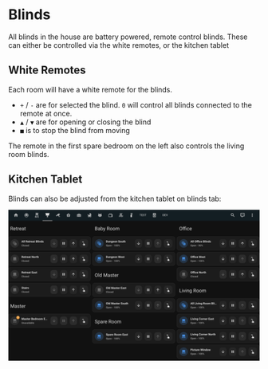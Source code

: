 # Blinds
All blinds in the house are battery powered, remote control blinds. These can either be controlled via the white remotes, or the kitchen tablet
## White Remotes
Each room will have a white remote for the blinds.
- `+` / `-` are for selected the blind. `0` will control all blinds connected to the remote at once.
- `▲` / `▼` are for opening or closing the blind
- `■` is to stop the blind from moving

The remote in the first spare bedroom on the left also controls the living room blinds.

## Kitchen Tablet
Blinds can also be adjusted from the kitchen tablet on blinds tab:

![Tablet Screenshot](_media/screenshots/blinds.png)